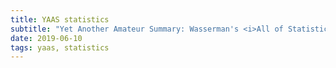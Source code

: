```yaml
---
title: YAAS statistics
subtitle: "Yet Another Amateur Summary: Wasserman's <i>All of Statistics</i>"
date: 2019-06-10
tags: yaas, statistics
---
```


